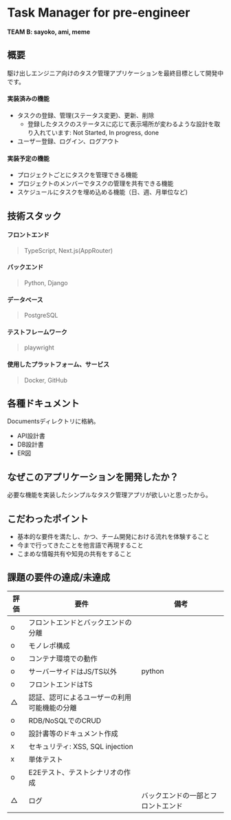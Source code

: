 # Task Manager for pre-engineer
**TEAM B: sayoko, ami, meme**

## 概要
駆け出しエンジニア向けのタスク管理アプリケーションを最終目標として開発中です。
#### 実装済みの機能
- タスクの登録、管理(ステータス変更)、更新、削除
  - 登録したタスクのステータスに応じて表示場所が変わるような設計を取り入れています: Not Started, In progress, done
- ユーザー登録、ログイン、ログアウト
#### 実装予定の機能
- プロジェクトごとにタスクを管理できる機能
- プロジェクトのメンバーでタスクの管理を共有できる機能
- スケジュールにタスクを埋め込める機能（日、週、月単位など)

## 技術スタック
#### フロントエンド
> TypeScript, Next.js(AppRouter)
#### バックエンド
> Python, Django
#### データベース
> PostgreSQL
#### テストフレームワーク
> playwright
#### 使用したプラットフォーム、サービス
> Docker, GitHub

## 各種ドキュメント
Documentsディレクトリに格納。
- API設計書
- DB設計書
- ER図

## なぜこのアプリケーションを開発したか？
必要な機能を実装したシンプルなタスク管理アプリが欲しいと思ったから。

## こだわったポイント
- 基本的な要件を満たし、かつ、チーム開発における流れを体験すること
- 今まで行ってきたことを他言語で再現すること
- こまめな情報共有や知見の共有をすること

## 課題の要件の達成/未達成
|評価|要件|備考|
|---|----|---|
| o |フロントエンドとバックエンドの分離|  |
| o |モノレポ構成|  |
| o |コンテナ環境での動作|  |
| o |サーバーサイドはJS/TS以外| python |
| o | フロントエンドはTS|  |
| △ |認証、認可によるユーザーの利用可能機能の分離|  |
| o | RDB/NoSQLでのCRUD|  |
| o |設計書等のドキュメント作成|  |
| x |セキュリティ: XSS, SQL injection|  |
| x |単体テスト|  |
| o |E2Eテスト、テストシナリオの作成|  |
| △ |ログ| バックエンドの一部とフロントエンド|
